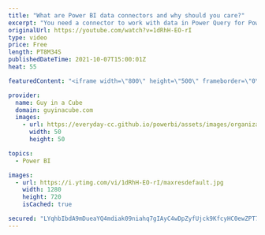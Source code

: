 ```yaml
---
title: "What are Power BI data connectors and why should you care?"
excerpt: "You need a connector to work with data in Power Query for Power BI or Excel. But what is a connector? Adam explains what these are and how to find out what's available.  Power Query Connectors: https://docs.microsoft.com/power-query/connectors/  Power BI data sources: https://docs.microsoft.com/power-bi/connect-data/power-bi-data-sources"
originalUrl: https://youtube.com/watch?v=1dRhH-EO-rI
type: video
price: Free
length: PT8M34S
publishedDateTime: 2021-10-07T15:00:01Z
heat: 55

featuredContent: "<iframe width=\"800\" height=\"500\" frameborder=\"0\" src=\"https://www.youtube.com/embed/1dRhH-EO-rI\" allow=\"accelerometer; autoplay; encrypted-media; gyroscope; picture-in-picture\" allowfullscreen></iframe>"

provider:
  name: Guy in a Cube
  domain: guyinacube.com
  images:
    - url: https://everyday-cc.github.io/powerbi/assets/images/organizations/guyinacube.com-50x50.jpg
      width: 50
      height: 50

topics:
  - Power BI

images:
  - url: https://i.ytimg.com/vi/1dRhH-EO-rI/maxresdefault.jpg
    width: 1280
    height: 720
    isCached: true

secured: "LYqhbIbdA9mDueaYQ4mdiak09niahq7gIAyC4wDpZyfUjck9KfcyHC0ewZPT784lMpe+EWEHsJOtLBvJaDWMvgnx1Q4VqynYt5YAYbNsEKrB9jJANladNp6g9f37mV4CZV/ePUKM85vH2BYeGmzfchK4vnDCaMck78lnxhDEtS0uC4kKn7XFaxobYHWV6Txt13Jb501JP/TljEhV2jCpmZbvk/SnFiy/WIQ0if6hkkk7+WVo/osAEjl3IUmKA55GkxPWC/Ygzv6fLfw9dyAseKkwlP9iWBtCU6u6r3ZFZoaaqZkjIXVSA1EKYFjDSWa1vQkREBqeMbrA0ZHgroZVWjR8xg6wg+931SX0Rq2xl0+Ht3NI2jor5dF/WCRokrbt+lCQoCw/Xyrs/0vvtAkWJPiVhRbXGeK/Ih5ZAz844lI=;FGlvAt8q328i7JWy7ZUAeQ=="
---
```


